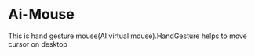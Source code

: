 # Ai-Mouse
This is hand gesture mouse(AI virtual mouse).HandGesture helps to move cursor on desktop 
